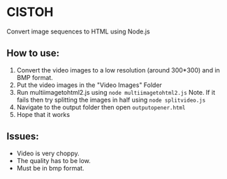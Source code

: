 # CISTOH

Convert image sequences to HTML using Node.js

## How to use:

1. Convert the video images to a low resolution (around 300*300) and in BMP format.
2. Put the video images in the "Video Images" Folder
3. Run multiimagetohtml2.js using `node multiimagetohtml2.js`
Note. If it fails then try splitting the images in half using `node splitvideo.js`
4. Navigate to the output folder then open `outputopener.html`
5. Hope that it works

## Issues:

- Video is very choppy.
- The quality has to be low.
- Must be in bmp format.
